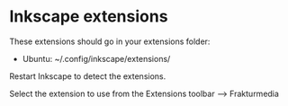 # Inkscape extensions

These extensions should go in your extensions folder:

- Ubuntu: ~/.config/inkscape/extensions/

Restart Inkscape to detect the extensions.

Select the extension to use from the Extensions toolbar --> Frakturmedia
